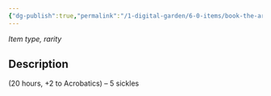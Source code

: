 ```yaml
---
{"dg-publish":true,"permalink":"/1-digital-garden/6-0-items/book-the-art-of-acrobatic-flight/","tags":["#item","#mundane","#book"]}
---
```


*Item type, rarity*

## Description

(20 hours, +2 to Acrobatics) – 5 sickles
